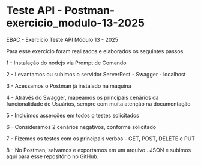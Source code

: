 # Teste API - Postman-exercicio_modulo-13-2025
EBAC - Exercício Teste API Módulo 13 - 2025


Para esse exercício foram realizados e elaborados os seguintes passos:

1 - Instalação do nodejs via Prompt de Comando

2 - Levantamos ou subimos o servidor ServerRest - Swagger - localhost

3 - Acessamos o Postman já instalado na máquina

4 - Através do Swagger, mapeamos os principais cenários da funcionalidade de Usuários, sempre com muita atenção na documentação

5 - Incluimos asserções em todos o testes solicitados

6 - Consideramos 2 cenários negativos, conforme solicitado

7 - Fizemos os testes com os principais verbos - GET, POST, DELETE e PUT

8 - No Postman, salvamos e exportamos em um arquivo . JSON e subimos aqui para esse repositório no GitHub.

